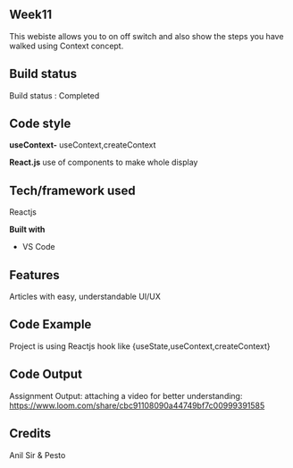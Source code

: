 ## Week11
This webiste allows you to on off switch and also show the steps you have walked using Context concept.


## Build status

Build status : Completed

## Code style

**useContext-**
	useContext,createContext

**React.js**
use of components to make whole display

## Tech/framework used

Reactjs

**Built with**

-   VS Code

## Features

Articles with easy, understandable UI/UX

## Code Example

Project is using Reactjs hook like {useState,useContext,createContext}


## Code Output

Assignment Output:
attaching a video for better understanding: 
https://www.loom.com/share/cbc91108090a44749bf7c00999391585



## Credits

Anil Sir & Pesto


